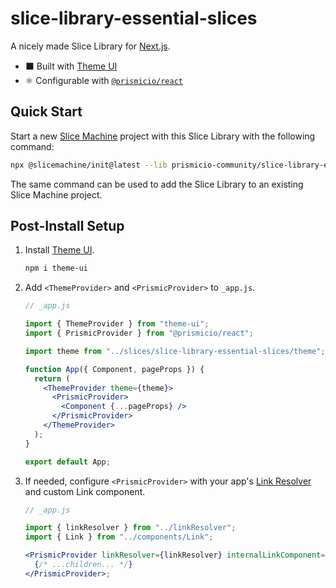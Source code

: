# slice-library-essential-slices

A nicely made Slice Library for [Next.js][nextjs].

- ⬛ Built with [Theme UI][theme-ui]
- ⚛️ Configurable with [`@prismicio/react`][prismic-react]

## Quick Start

Start a new [Slice Machine][slicemachine] project with this Slice Library with the following command:

```bash
npx @slicemachine/init@latest --lib prismicio-community/slice-library-essential-slices
```

The same command can be used to add the Slice Library to an existing Slice Machine project.

## Post-Install Setup

1. Install [Theme UI][theme-ui].

   ```bash
   npm i theme-ui
   ```

2. Add `<ThemeProvider>` and `<PrismicProvider>` to `_app.js`.

   ```jsx
   // _app.js

   import { ThemeProvider } from "theme-ui";
   import { PrismicProvider } from "@prismicio/react";

   import theme from "../slices/slice-library-essential-slices/theme";

   function App({ Component, pageProps }) {
     return (
       <ThemeProvider theme={theme}>
         <PrismicProvider>
           <Component {...pageProps} />
         </PrismicProvider>
       </ThemeProvider>
     );
   }

   export default App;
   ```

3. If needed, configure `<PrismicProvider>` with your app's [Link Resolver][link-resolver] and custom Link component.

   ```jsx
   // _app.js

   import { linkResolver } from "../linkResolver";
   import { Link } from "../components/Link";

   <PrismicProvider linkResolver={linkResolver} internalLinkComponent={Link}>
     {/* ...children... */}
   </PrismicProvider>;
   ```

[nextjs]: https://nextjs.org/
[theme-ui]: https://theme-ui.com/
[prismic-react]: https://github.com/prismicio/prismic-react/tree/v2
[slicemachine]: https://slicemachine.dev/
[link-resolver]: https://prismic.io/docs/core-concepts/link-resolver-route-resolver
